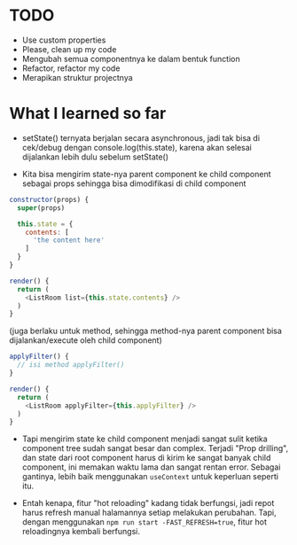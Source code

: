 # TODO

- Use custom properties
- Please, clean up my code
- Mengubah semua componentnya ke dalam bentuk function
- Refactor, refactor my code
- Merapikan struktur projectnya

# What I learned so far

- setState() ternyata berjalan secara asynchronous, jadi tak bisa di cek/debug dengan console.log(this.state), karena akan selesai dijalankan lebih dulu sebelum setState()

- Kita bisa mengirim state-nya parent component ke child component sebagai props sehingga bisa dimodifikasi di child component

```js
constructor(props) {
  super(props)

  this.state = {
    contents: [
      'the content here'
    ]
  }
}

render() {
  return (
    <ListRoom list={this.state.contents} />
  )
}
```

(juga berlaku untuk method, sehingga method-nya parent component bisa dijalankan/execute oleh child component)

```js
applyFilter() {
  // isi method applyFilter()
}

render() {
  return (
    <ListRoom applyFilter={this.applyFilter} />
  )
}
```

- Tapi mengirim state ke child component menjadi sangat sulit ketika component tree sudah sangat besar dan complex. Terjadi "Prop drilling", dan state dari root component harus di kirim ke sangat banyak child component, ini memakan waktu lama dan sangat rentan error. Sebagai gantinya, lebih baik menggunakan `useContext` untuk keperluan seperti itu.

- Entah kenapa, fitur "hot reloading" kadang tidak berfungsi, jadi repot harus refresh manual halamannya setiap melakukan perubahan. Tapi, dengan menggunakan `npm run start -FAST_REFRESH=true`, fitur hot reloadingnya kembali berfungsi.